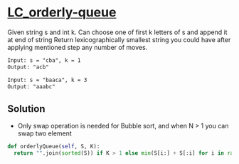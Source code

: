 # [LC_orderly-queue](https://leetcode.com/problems/orderly-queue)

Given string s and int k. Can choose one of first k letters of s and append it at end of string
Return lexicographically smallest string you could have after applying mentioned step any number of moves.

```txt
Input: s = "cba", k = 1
Output: "acb"

Input: s = "baaca", k = 3
Output: "aaabc"
```

## Solution

* Only swap operation is needed for Bubble sort, and when N > 1 you can swap two element

```py
def orderlyQueue(self, S, K):
  return "".join(sorted(S)) if K > 1 else min(S[i:] + S[:i] for i in range(len(S)))
```
